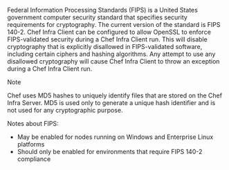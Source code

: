 Federal Information Processing Standards (FIPS) is a United States
government computer security standard that specifies security
requirements for cryptography. The current version of the standard is
FIPS 140-2. Chef Infra Client can be configured to allow OpenSSL to
enforce FIPS-validated security during a Chef Infra Client run. This
will disable cryptography that is explicitly disallowed in
FIPS-validated software, including certain ciphers and hashing
algorithms. Any attempt to use any disallowed cryptography will cause
Chef Infra Client to throw an exception during a Chef Infra Client run.

<div class="admonition-note">

<p class="admonition-note-title">Note</p>

<div class="admonition-note-text">

Chef uses MD5 hashes to uniquely identify files that are stored on the
Chef Infra Server. MD5 is used only to generate a unique hash identifier
and is not used for any cryptographic purpose.

</div>

</div>

Notes about FIPS:

- May be enabled for nodes running on Windows and Enterprise
    Linux platforms
- Should only be enabled for environments that require FIPS 140-2
    compliance
